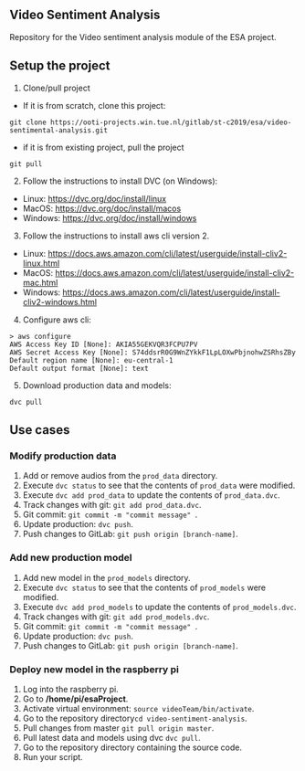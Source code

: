 
## Video Sentiment Analysis

Repository for the Video sentiment analysis module of the ESA project.

## Setup the project

1. Clone/pull project
* If it is from scratch, clone this project:
```
git clone https://ooti-projects.win.tue.nl/gitlab/st-c2019/esa/video-sentimental-analysis.git
```
* if it is from existing project,  pull the project 
```
git pull
```

2. Follow the instructions to install DVC (on Windows): 
* Linux: https://dvc.org/doc/install/linux
* MacOS: https://dvc.org/doc/install/macos
* Windows: https://dvc.org/doc/install/windows 

3. Follow the instructions to install aws cli version 2.
* Linux: https://docs.aws.amazon.com/cli/latest/userguide/install-cliv2-linux.html
* MacOS: https://docs.aws.amazon.com/cli/latest/userguide/install-cliv2-mac.html
* Windows: https://docs.aws.amazon.com/cli/latest/userguide/install-cliv2-windows.html

4. Configure aws cli:
```
> aws configure
AWS Access Key ID [None]: AKIA55GEKVQR3FCPU7PV
AWS Secret Access Key [None]: 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
Default region name [None]: eu-central-1
Default output format [None]: text
```

5. Download production data and models:
```
dvc pull
```
## Use cases

### Modify production data
1. Add or remove audios from the ```prod_data``` directory.
2. Execute ```dvc status``` to see that the contents of ```prod_data``` were modified.
3. Execute ```dvc add prod_data``` to update the contents of ```prod_data.dvc```.
4. Track changes with git: ```git add prod_data.dvc```.
5. Git commit: ```git commit -m "commit message" ```.
6. Update production: ```dvc push```.
7. Push changes to GitLab: ```git push origin [branch-name]```.

### Add new production model
1. Add new model in the ```prod_models``` directory.
2. Execute ```dvc status``` to see that the contents of ```prod_models``` were modified.
3. Execute ```dvc add prod_models``` to update the contents of ```prod_models.dvc```.
4. Track changes with git: ```git add prod_models.dvc```.
5. Git commit: ```git commit -m "commit message" ```.
6. Update production: ```dvc push```.
7. Push changes to GitLab: ```git push origin [branch-name]```.


### Deploy new model in the raspberry pi
1. Log into the raspberry pi.
2. Go to **/home/pi/esaProject**.
3. Activate virtual environment: ``` source videoTeam/bin/activate ```.
4. Go to the repository directory```cd video-sentiment-analysis```.
5. Pull changes from master ```git pull origin master```.
6. Pull latest data and models using dvc ```dvc pull```.
6. Go to the repository directory containing the source code.
7. Run your script.